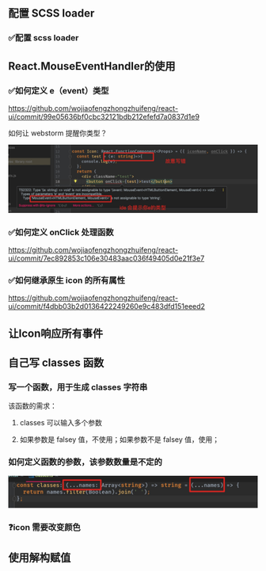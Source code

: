 ## 配置 SCSS loader

### ✅配置 scss loader 
## React.MouseEventHandler的使用

### ✅如何定义 e（event）类型

https://github.com/wojiaofengzhongzhuifeng/react-ui/commit/99e05636bf0cbc32121bdb212efefd7a0837d1e9

如何让 webstorm 提醒你类型？

![](https://raw.githubusercontent.com/wojiaofengzhongzhuifeng/image-host/master/img/20190805201225.png)

### ✅如何定义 onClick 处理函数

https://github.com/wojiaofengzhongzhuifeng/react-ui/commit/7ec892853c106e30483aac036f49405d0e21f3e7

### ✅如何继承原生 icon 的所有属性

https://github.com/wojiaofengzhongzhuifeng/react-ui/commit/f4dbb03b2d0136422249260e9c483dfd151eeed2

## 让Icon响应所有事件

## 自己写 classes 函数

### 写一个函数，用于生成 classes 字符串 

该函数的需求：

1. classes 可以输入多个参数

2. 如果参数是 falsey 值，不使用；如果参数不是 falsey 值，使用；

### 如何定义函数的参数，该参数数量是不定的

![](https://raw.githubusercontent.com/wojiaofengzhongzhuifeng/image-host/master/img/20190806190806.png)

### ❓icon 需要改变颜色

## 使用解构赋值

